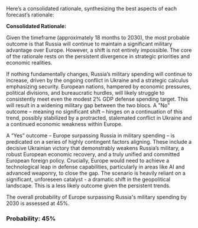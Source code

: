 Here’s a consolidated rationale, synthesizing the best aspects of each forecast’s rationale:

**Consolidated Rationale:**

Given the timeframe (approximately 18 months to 2030), the most probable outcome is that Russia will continue to maintain a significant military advantage over Europe. However, a shift is not entirely impossible. The core of the rationale rests on the persistent divergence in strategic priorities and economic realities.

If nothing fundamentally changes, Russia’s military spending will continue to increase, driven by the ongoing conflict in Ukraine and a strategic calculus emphasizing security. European nations, hampered by economic pressures, political divisions, and bureaucratic hurdles, will likely struggle to consistently meet even the modest 2% GDP defense spending target. This will result in a widening military gap between the two blocs. A "No" outcome – meaning no significant shift – hinges on a continuation of this trend, possibly stabilized by a protracted, stalemated conflict in Ukraine and a continued economic weakness within Europe.

A “Yes” outcome – Europe surpassing Russia in military spending – is predicated on a series of highly contingent factors aligning. These include a decisive Ukrainian victory that demonstrably weakens Russia’s military, a robust European economic recovery, and a truly unified and committed European foreign policy. Crucially, Europe would need to achieve a technological leap in defense capabilities, particularly in areas like AI and advanced weaponry, to close the gap. The scenario is heavily reliant on a significant, unforeseen catalyst - a dramatic shift in the geopolitical landscape. This is a less likely outcome given the persistent trends.

The overall probability of Europe surpassing Russia's military spending by 2030 is assessed at 45%.

### Probability: 45%